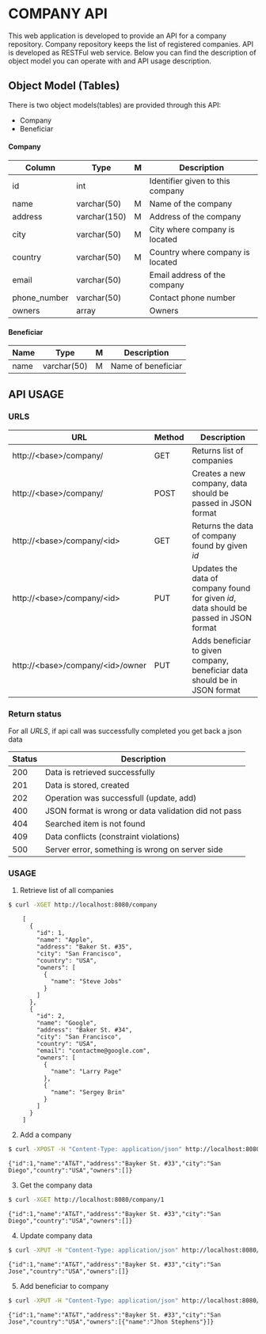 # COMPANY API
This web application is developed to provide an API for a company repository. Company repository keeps the list of registered companies.
API is developed as RESTFul web service. Below you can find the description of object model you can operate with and API usage description.

## Object Model (Tables)
There is two object models(tables) are provided through this API:

* Company
* Beneficiar

#### Company

| Column		| Type		 	| M	| Description |
| --------- | --------- | - | ----------- |
| id         	| int		 	| 	| Identifier given to this company |
| name       	| varchar(50)	| M	| Name of the company |
| address    	| varchar(150)	| M	| Address of the company |
| city			| varchar(50)	| M	| City where company is located |
| country		| varchar(50) 	| M	| Country where company is located |
| email			| varchar(50)	| 	| Email address of the company |
| phone_number 	| varchar(50)   | 	| Contact phone number |
| owners		| array			| 	| Owners |

#### Beneficiar
| Name      | Type      | M | Description |
| --------- | --------- | - | ----------- |
| name      | varchar(50) | M | Name of beneficiar |


## API USAGE

### URLS

| URL | Method | Description |
| --- | ------ | ------ |
| http://&lt;base&gt;/company/ | GET | Returns list of companies |
| http://&lt;base&gt;/company/ | POST | Creates a new company, data should be passed in JSON format |
| http://&lt;base&gt;/company/&lt;id&gt; | GET | Returns the data of company found by given _id_ |
| http://&lt;base&gt;/company/&lt;id&gt; | PUT | Updates the data of company found for given _id_, data should be passed in JSON format |
| http://&lt;base&gt;/company/&lt;id&gt;/owner | PUT | Adds beneficiar to given company, beneficiar data should be in JSON format |

### Return status

For all *URLS*, if api call was successfully completed you get back a json data

| Status | Description |
| ------ | ----------- |
| 200    | Data is retrieved successfully |
| 201    | Data is stored, created |
| 202    | Operation was successfull (update, add) |
| 400    | JSON format is wrong or data validation did not pass |
| 404    | Searched item is not found |
| 409    | Data conflicts (constraint violations) |
| 500    | Server error, something is wrong on server side |

### USAGE
1. Retrieve list of all companies

```bash
$ curl -XGET http://localhost:8080/company
```
```
	[
	  {
	    "id": 1,
	    "name": "Apple",
	    "address": "Baker St. #35",
	    "city": "San Francisco",
	    "country": "USA",
	    "owners": [
	      {
	        "name": "Steve Jobs"
	      }
	    ]
	  },
	  {
	    "id": 2,
	    "name": "Google",
	    "address": "Baker St. #34",
	    "city": "San Francisco",
	    "country": "USA",
	    "email": "contactme@google.com",
	    "owners": [
	      {
	        "name": "Larry Page"
	      },
	      {
	        "name": "Sergey Brin"
	      }
	    ]
	  }
	]
```
2. Add a company
```bash
$ curl -XPOST -H "Content-Type: application/json" http://localhost:8080/company --data-raw '{ "name":"AT&T", "address": "Bayker St. #33", "city":"San Diego", "country":"USA"}'
```
```
{"id":1,"name":"AT&T","address":"Bayker St. #33","city":"San Diego","country":"USA","owners":[]}
```
3. Get the company data
```bash
$ curl -XGET http://localhost:8080/company/1
```
```
{"id":1,"name":"AT&T","address":"Bayker St. #33","city":"San Diego","country":"USA","owners":[]}
```
4. Update company data
```bash
$ curl -XPUT -H "Content-Type: application/json" http://localhost:8080/company/1 --data-raw '{ "name":"AT&T", "address": "Bayker St. #33", "city":"San Jose", "country":"USA"}'
```
```
{"id":1,"name":"AT&T","address":"Bayker St. #33","city":"San Jose","country":"USA","owners":[]}
```
5. Add beneficiar to company
```bash
$ curl -XPUT -H "Content-Type: application/json" http://localhost:8080/company/1/owner --data-raw '{ "name": "Jhon Stephens"}'
```
```
{"id":1,"name":"AT&T","address":"Bayker St. #33","city":"San Jose","country":"USA","owners":[{"name":"Jhon Stephens"}]}
```
